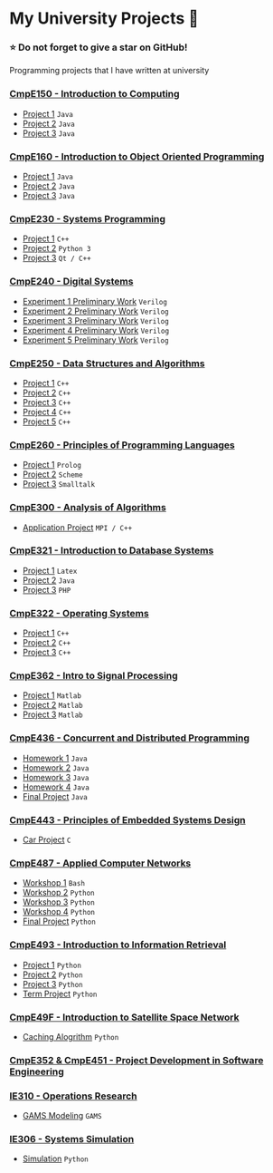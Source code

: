 
# My University Projects :school_satchel:
### :star: Do not forget to give a star on GitHub!
Programming projects that I have written at university

### [CmpE150 - Introduction to Computing](/cmpe150)
- [Project 1](/cmpe150/project1) `Java`
- [Project 2](/cmpe150/project2) `Java`
- [Project 3](/cmpe150/project3) `Java`

### [CmpE160 - Introduction to Object Oriented Programming](/cmpe160)
- [Project 1](/cmpe160/project1) `Java`
- [Project 2](/cmpe160/project2) `Java`
- [Project 3](/cmpe160/project3) `Java`

### [CmpE230 - Systems Programming](/cmpe230)
- [Project 1](/cmpe230/project1) `C++`
- [Project 2](/cmpe230/project2) `Python 3`
- [Project 3](/cmpe230/project3) `Qt / C++`

### [CmpE240 - Digital Systems](/cmpe240)
- [Experiment 1 Preliminary Work](/cmpe240/exp1) `Verilog`
- [Experiment 2 Preliminary Work](/cmpe240/exp2) `Verilog`
- [Experiment 3 Preliminary Work](/cmpe240/exp3) `Verilog`
- [Experiment 4 Preliminary Work](/cmpe240/exp4) `Verilog`
- [Experiment 5 Preliminary Work](/cmpe240/exp5) `Verilog`

### [CmpE250 - Data Structures and Algorithms](/cmpe250)
- [Project 1](/cmpe250/project1) `C++`
- [Project 2](/cmpe250/project2) `C++`
- [Project 3](/cmpe250/project3) `C++`
- [Project 4](/cmpe250/project4) `C++`
- [Project 5](/cmpe250/project5) `C++`

### [CmpE260 - Principles of Programming Languages](/cmpe260)
- [Project 1](/cmpe260/project1) `Prolog`
- [Project 2](/cmpe260/project2) `Scheme`
- [Project 3](/cmpe260/project3) `Smalltalk`

### [CmpE300 - Analysis of Algorithms](/cmpe300)
- [Application Project](/cmpe300) `MPI / C++`

### [CmpE321 - Introduction to Database Systems](/cmpe321)
- [Project 1](/cmpe321/project1) `Latex`
- [Project 2](/cmpe321/project2) `Java`
- [Project 3](/cmpe321/project3) `PHP`

### [CmpE322 - Operating Systems](/cmpe322)
- [Project 1](/cmpe322/project1) `C++`
- [Project 2](/cmpe322/project2) `C++`
- [Project 3](/cmpe322/project3) `C++`

### [CmpE362 - Intro to Signal Processing](/cmpe362)
- [Project 1](/cmpe362/project1) `Matlab`
- [Project 2](/cmpe362/project2) `Matlab`
- [Project 3](/cmpe362/project3) `Matlab`

### [CmpE436 - Concurrent and Distributed Programming](/cmpe436)
- [Homework 1](/cmpe436/hw1) `Java`
- [Homework 2](/cmpe436/hw2) `Java`
- [Homework 3](/cmpe436/hw3) `Java`
- [Homework 4](/cmpe436/hw4) `Java`
- [Final Project](/cmpe436/final-project) `Java`

### [CmpE443 - Principles of Embedded Systems Design](https://github.com/EnesCakir/cmpe443-car-project)
- [Car Project](https://github.com/EnesCakir/cmpe443-car-project) `C`

### [CmpE487 - Applied Computer Networks](/cmpe487)
- [Workshop 1](/cmpe487/bash-chat) `Bash`
- [Workshop 2](/cmpe487/python-chat) `Python`
- [Workshop 3](/cmpe487/zeroconf-chat) `Python`
- [Workshop 4](/cmpe487/social-torrent) `Python`
- [Final Project](/cmpe487/final-project) `Python`

### [CmpE493 - Introduction to Information Retrieval](/cmpe493)
- [Project 1](/cmpe493/project1) `Python`
- [Project 2](/cmpe493/project2) `Python`
- [Project 3](/cmpe493/project3) `Python`
- [Term Project](/cmpe493/term-project) `Python`

### [CmpE49F - Introduction to Satellite Space Network](/cmpe49f)
- [Caching Alogrithm](/cmpe49f) `Python`

### [CmpE352 & CmpE451 - Project Development in Software Engineering](https://github.com/bounswe/bounswe2017group11)

### [IE310 - Operations Research](/ie310)
- [GAMS Modeling](/ie310) `GAMS`

### [IE306 - Systems Simulation](/ie306)
- [Simulation](/ie306) `Python`
